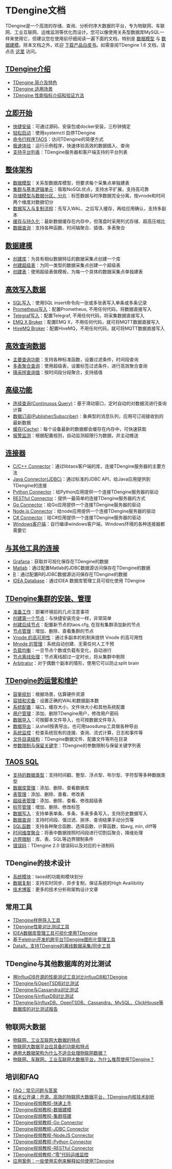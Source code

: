 # TDengine文档

TDengine是一个高效的存储、查询、分析时序大数据的平台，专为物联网、车联网、工业互联网、运维监测等优化而设计。您可以像使用关系型数据库MySQL一样来使用它，但建议您在使用前仔细阅读一遍下面的文档，特别是 [数据模型](/architecture) 与 [数据建模](/model)。除本文档之外，欢迎 [下载产品白皮书](https://www.taosdata.com/downloads/TDengine%20White%20Paper.pdf)。如需查阅TDengine 1.6 文档，请点击 [这里](https://www.taosdata.com/cn/documentation16/) 访问。

## [TDengine介绍](/evaluation)

* [TDengine 简介及特色](/evaluation#intro)
* [TDengine 适用场景](/evaluation#scenes)
* [TDengine 性能指标介绍和验证方法](/evaluation#)

## [立即开始](/getting-started)

* [快捷安装](/getting-started#install)：可通过源码、安装包或docker安装，三秒钟搞定
* [轻松启动](/getting-started#start)：使用systemctl 启停TDengine
* [命令行程序TAOS](/getting-started#console)：访问TDengine的简便方式
* [极速体验](/getting-started#demo)：运行示例程序，快速体验高效的数据插入、查询
* [支持平台列表](/getting-started#platforms)：TDengine服务器和客户端支持的平台列表

## [整体架构](/architecture)

* [数据模型](/architecture#model)：关系型数据库模型，但要求每个采集点单独建表
* [集群与基本逻辑单元](/architecture#cluster)：吸取NoSQL优点，支持水平扩展，支持高可靠
* [存储模型与数据分区、分片](/architecture#sharding)：标签数据与时序数据完全分离，按vnode和时间两个维度对数据切分
* [数据写入与复制流程](/architecture#replication)：先写入WAL、之后写入缓存，再给应用确认，支持多副本
* [缓存与持久化](/architecture#persistence)：最新数据缓存在内存中，但落盘时采用列式存储、超高压缩比
* [数据查询](/architecture#query)：支持各种函数、时间轴聚合、插值、多表聚合

## [数据建模](/model)

* [创建库](/model#create-db)：为具有相似数据特征的数据采集点创建一个库
* [创建超级表](/model#create-stable)：为同一类型的数据采集点创建一个超级表
* [创建表](/model#create-table)：使用超级表做模板，为每一个具体的数据采集点单独建表

## [高效写入数据](/insert)

* [SQL写入](/insert#sql)：使用SQL insert命令向一张或多张表写入单条或多条记录
* [Prometheus写入](/insert#prometheus)：配置Prometheus, 不用任何代码，将数据直接写入
* [Telegraf写入](/insert#telegraf)：配置Telegraf, 不用任何代码，将采集数据直接写入
* [EMQ X Broker](/insert#emq)：配置EMQ X，不用任何代码，就可将MQTT数据直接写入
* [HiveMQ Broker](/insert#hivemq)：配置HiveMQ，不用任何代码，就可将MQTT数据直接写入

## [高效查询数据](/queries)

* [主要查询功能](/queries#queries)：支持各种标准函数，设置过滤条件，时间段查询
* [多表聚合查询](/queries#aggregation)：使用超级表，设置标签过滤条件，进行高效聚合查询
* [降采样查询值](/queries#sampling)：按时间段分段聚合，支持插值

## [高级功能](/advanced-features)

* [连续查询(Continuous Query)](/advanced-features#continuous-query)：基于滑动窗口，定时自动的对数据流进行查询计算
* [数据订阅(Publisher/Subscriber)](/advanced-features#subscribe)：象典型的消息队列，应用可订阅接收到的最新数据
* [缓存(Cache)](/advanced-features#cache)：每个设备最新的数据都会缓存在内存中，可快速获取
* [报警监测](/advanced-features#alert)：根据配置规则，自动监测超限行为数据，并主动推送

## [连接器](/connector)

* [C/C++ Connector](/connector#c-cpp)：通过libtaos客户端的库，连接TDengine服务器的主要方法
* [Java Connector(JDBC)](/connector/java)：通过标准的JDBC API，给Java应用提供到TDengine的连接
* [Python Connector](/connector#python)：给Python应用提供一个连接TDengine服务器的驱动
* [RESTful Connector](/connector#restful)：提供一最简单的连接TDengine服务器的方式
* [Go Connector](/connector#go)：给Go应用提供一个连接TDengine服务器的驱动
* [Node.js Connector](/connector#nodejs)：给node应用提供一个连接TDengine服务器的驱动
* [C# Connector](/connector#csharp)：给C#应用提供一个连接TDengine服务器的驱动
* [Windows客户端](https://www.taosdata.com/blog/2019/07/26/514.html)：自行编译windows客户端，Windows环境的各种连接器都需要它

## [与其他工具的连接](/connections)

* [Grafana](/connections#grafana)：获取并可视化保存在TDengine的数据
* [Matlab](/connections#matlab)：通过配置Matlab的JDBC数据源访问保存在TDengine的数据
* [R](/connections#r)：通过配置R的JDBC数据源访问保存在TDengine的数据
* [IDEA Database](https://www.taosdata.com/blog/2020/08/27/1767.html)：通过IDEA 数据库管理工具可视化使用 TDengine

## [TDengine集群的安装、管理](/cluster)

* [准备工作](/cluster#prepare)：部署环境前的几点注意事项
* [创建第一个节点](/cluster#node-one)：与快捷安装完全一样，非常简单
* [创建后续节点](/cluster#node-other)：配置新节点的taos.cfg, 在现有集群添加新的节点
* [节点管理](/cluster#management)：增加、删除、查看集群的节点
* [Vnode 的高可用性](/cluster#high-availability)：通过多副本的机制来提供 Vnode 的高可用性
* [Mnode 的管理](/cluster#mnode)：系统自动创建、无需任何人工干预
* [负载均衡](/cluster#load-balancing)：一旦节点个数或负载有变化，自动进行
* [节点离线处理](/cluster#offline)：节点离线超过一定时长，将从集群中剔除
* [Arbitrator](/cluster#arbitrator)：对于偶数个副本的情形，使用它可以防止split brain

## [TDengine的运营和维护](/administrator)

* [容量规划](/administrator#planning)：根据场景，估算硬件资源
* [容错和灾备](/administrator#tolerance)：设置正确的WAL和数据副本数
* [系统配置](/administrator#config)：端口，缓存大小，文件块大小和其他系统配置
* [用户管理](/administrator#user)：添加、删除TDengine用户，修改用户密码
* [数据导入](/administrator#import)：可按脚本文件导入，也可按数据文件导入
* [数据导出](/administrator#export)：从shell按表导出，也可用taosdump工具做各种导出
* [系统监控](/administrator#status)：检查系统现有的连接、查询、流式计算，日志和事件等
* [文件目录结构](/administrator#directories)：TDengine数据文件、配置文件等所在目录
* [参数限制与保留关键字](/administrator#keywords)：TDengine的参数限制与保留关键字列表

## [TAOS SQL](/taos-sql)

* [支持的数据类型](/taos-sql#data-type)：支持时间戳、整型、浮点型、布尔型、字符型等多种数据类型
* [数据库管理](/taos-sql#management)：添加、删除、查看数据库
* [表管理](/taos-sql#table)：添加、删除、查看、修改表
* [超级表管理](/taos-sql#super-table)：添加、删除、查看、修改超级表
* [标签管理](/taos-sql#tags)：增加、删除、修改标签
* [数据写入](/taos-sql#insert)：支持单表单条、多条、多表多条写入，支持历史数据写入
* [数据查询](/taos-sql#select)：支持时间段、值过滤、排序、查询结果手动分页等
* [SQL函数](/taos-sql#functions)：支持各种聚合函数、选择函数、计算函数，如avg, min, diff等
* [时间维度聚合](/taos-sql#aggregation)：将表中数据按照时间段进行切割后聚合，降维处理
* [边界限制](/taos-sql#limitation)：库、表、SQL等边界限制条件
* [错误码](/taos-sql/error-code)：TDengine 2.0 错误码以及对应的十进制码

## TDengine的技术设计

* [系统模块](/architecture/taosd)：taosd的功能和模块划分
* [数据复制](/architecture/replica)：支持实时同步、异步复制，保证系统的High Availibility
* [技术博客](https://www.taosdata.com/cn/blog/?categories=3)：更多的技术分析和架构设计文章

## 常用工具

* [TDengine样例导入工具](https://www.taosdata.com/blog/2020/01/18/1166.html)
* [TDengine性能对比测试工具](https://www.taosdata.com/blog/2020/01/18/1166.html)
* [IDEA数据库管理工具可视化使用TDengine](https://www.taosdata.com/blog/2020/08/27/1767.html)
* [基于eletron开发的跨平台TDengine图形化管理工具](https://github.com/skye0207/TDengineGUI)
* [DataX，支持TDengine的离线数据采集/同步工具](https://github.com/alibaba/DataX)

## TDengine与其他数据库的对比测试

* [用InfluxDB开源的性能测试工具对比InfluxDB和TDengine](https://www.taosdata.com/blog/2020/01/13/1105.html)
* [TDengine与OpenTSDB对比测试](https://www.taosdata.com/blog/2019/08/21/621.html)
* [TDengine与Cassandra对比测试](https://www.taosdata.com/blog/2019/08/14/573.html)
* [TDengine与InfluxDB对比测试](https://www.taosdata.com/blog/2019/07/19/419.html)
* [TDengine与InfluxDB、OpenTSDB、Cassandra、MySQL、ClickHouse等数据库的对比测试报告](https://www.taosdata.com/downloads/TDengine_Testing_Report_cn.pdf)

## 物联网大数据

* [物联网、工业互联网大数据的特点](https://www.taosdata.com/blog/2019/07/09/105.html)
* [物联网大数据平台应具备的功能和特点](https://www.taosdata.com/blog/2019/07/29/542.html)
* [通用大数据架构为什么不适合处理物联网数据？](https://www.taosdata.com/blog/2019/07/09/107.html)
* [物联网、车联网、工业互联网大数据平台，为什么推荐使用TDengine？](https://www.taosdata.com/blog/2019/07/09/109.html)

## 培训和FAQ

* [FAQ：常见问题与答案](/faq)
* [技术公开课：开源、高效的物联网大数据平台，TDengine内核技术剖析](https://www.taosdata.com/blog/2020/12/25/2126.html)
* [TDengine视频教程-快速上手](https://www.taosdata.com/blog/2020/11/11/1941.html)
* [TDengine视频教程-数据建模](https://www.taosdata.com/blog/2020/11/11/1945.html)
* [TDengine视频教程-集群搭建](https://www.taosdata.com/blog/2020/11/11/1961.html)
* [TDengine视频教程-Go Connector](https://www.taosdata.com/blog/2020/11/11/1951.html)
* [TDengine视频教程-JDBC Connector](https://www.taosdata.com/blog/2020/11/11/1955.html)
* [TDengine视频教程-NodeJS Connector](https://www.taosdata.com/blog/2020/11/11/1957.html)
* [TDengine视频教程-Python Connector](https://www.taosdata.com/blog/2020/11/11/1963.html)
* [TDengine视频教程-RESTful Connector](https://www.taosdata.com/blog/2020/11/11/1965.html)
* [TDengine视频教程-“零”代码运维监控](https://www.taosdata.com/blog/2020/11/11/1959.html)
* [应用案例：一些使用实例来解释如何使用TDengine](https://www.taosdata.com/cn/blog/?categories=4)
